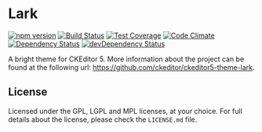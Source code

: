 Lark
========================================

[![npm version](https://badge.fury.io/js/%40ckeditor%2Fckeditor5-theme-lark.svg)](https://www.npmjs.com/package/@ckeditor/ckeditor5-theme-lark)
[![Build Status](https://travis-ci.org/ckeditor/ckeditor5-theme-lark.svg?branch=master)](https://travis-ci.org/ckeditor/ckeditor5-theme-lark)
[![Test Coverage](https://codeclimate.com/github/ckeditor/ckeditor5-theme-lark/badges/coverage.svg)](https://codeclimate.com/github/ckeditor/ckeditor5-theme-lark/coverage)
[![Code Climate](https://codeclimate.com/github/ckeditor/ckeditor5-theme-lark/badges/gpa.svg)](https://codeclimate.com/github/ckeditor/ckeditor5-theme-lark)
[![Dependency Status](https://david-dm.org/ckeditor/ckeditor5-theme-lark/status.svg)](https://david-dm.org/ckeditor/ckeditor5-theme-lark#info=dependencies)
[![devDependency Status](https://david-dm.org/ckeditor/ckeditor5-theme-lark/dev-status.svg)](https://david-dm.org/ckeditor/ckeditor5-theme-lark#info=devDependencies)

A bright theme for CKEditor 5. More information about the project can be found at the following url: <https://github.com/ckeditor/ckeditor5-theme-lark>.

## License

Licensed under the GPL, LGPL and MPL licenses, at your choice. For full details about the license, please check the `LICENSE.md` file.
